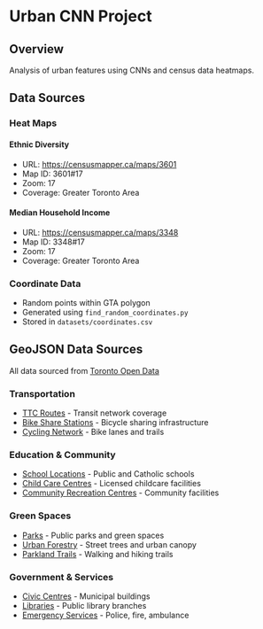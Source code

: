 # Urban CNN Project

## Overview
Analysis of urban features using CNNs and census data heatmaps.

## Data Sources

### Heat Maps

#### Ethnic Diversity
- URL: https://censusmapper.ca/maps/3601
- Map ID: 3601#17
- Zoom: 17
- Coverage: Greater Toronto Area

#### Median Household Income
- URL: https://censusmapper.ca/maps/3348  
- Map ID: 3348#17
- Zoom: 17
- Coverage: Greater Toronto Area

### Coordinate Data
- Random points within GTA polygon
- Generated using `find_random_coordinates.py`
- Stored in `datasets/coordinates.csv`


## GeoJSON Data Sources

All data sourced from [Toronto Open Data](https://open.toronto.ca/catalogue/)

### Transportation
- [TTC Routes](https://open.toronto.ca/dataset/ttc-routes-and-schedules/) - Transit network coverage
- [Bike Share Stations](https://open.toronto.ca/dataset/bike-share-toronto-stations/) - Bicycle sharing infrastructure
- [Cycling Network](https://open.toronto.ca/dataset/cycling-network/) - Bike lanes and trails

### Education & Community
- [School Locations](https://open.toronto.ca/dataset/school-locations/) - Public and Catholic schools
- [Child Care Centres](https://open.toronto.ca/dataset/child-care-centres/) - Licensed childcare facilities
- [Community Recreation Centres](https://open.toronto.ca/dataset/recreation-centres/) - Community facilities

### Green Spaces
- [Parks](https://open.toronto.ca/dataset/parks/) - Public parks and green spaces
- [Urban Forestry](https://open.toronto.ca/dataset/street-tree-data/) - Street trees and urban canopy
- [Parkland Trails](https://open.toronto.ca/dataset/parks-trails/) - Walking and hiking trails

### Government & Services
- [Civic Centres](https://open.toronto.ca/dataset/civic-centres/) - Municipal buildings
- [Libraries](https://open.toronto.ca/dataset/toronto-public-library-branch-locations/) - Public library branches
- [Emergency Services](https://open.toronto.ca/dataset/emergency-services/) - Police, fire, ambulance


